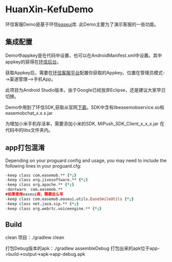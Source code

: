 HuanXin-KefuDemo
=====

环信客服Demo是基于环信[easeui][1]库. 此Demo主要为了演示客服的一些功能。


集成配置
-------

Demo中appkey是在代码中设置，也可以在AndroidManifest.xml中设置。其中appkey的获得在[环信后台][2]。

获取Appkey后，需要在[环信客服平台][3]配置你获取的Appkey。位置在管理员模式-->渠道管理-->手机App。

此项目为Android Studio版本，由于Google已经放弃Eclipse，还是建议大家早日切换。

Demo中用到了环信SDK,获取从官网[下载][4]。SDK中含有libeasemobservice.so和easemobchat_x.x.x.jar 

为增加小米手机存活率，需要添加小米的SDK, MiPush_SDK_Client_x_x_x.jar 在代码中的libs文件夹内。


app打包混淆
------------
Depending on your proguard config and usage, you may need to include the following lines in your proguard.cfg:

```pro
-keep class com.easemob.** {*;}
-keep class org.jivesoftware.** {*;}
-keep class org.apache.** {*;}
-dontwarn  com.easemob.**
#如果使用easeui库，需要这么写
-keep class com.easemob.easeui.utils.EaseSmileUtils {*;}
-keep class net.java.sip.** {*;}
-keep class org.webrtc.voiceengine.** {*;}
```

Build
---------
clean 项目：./gradlew clean 

打包Debug版本的apk：./gradlew assembleDebug 打包出来的apk位于app->build->output->apk->app-debug.apk




[1]: https://github.com/easemob/easeui
[2]: http://console.easemob.com
[3]: https://kefu.easemob.com
[4]: https://www.easemob.com/downloads

